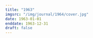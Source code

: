 ```yaml
---
title: "1963"
imgsrc: "/img/journal/1964/cover.jpg"
date: 1963-01-01
enddate: 1963-12-31
draft: false
---
```

